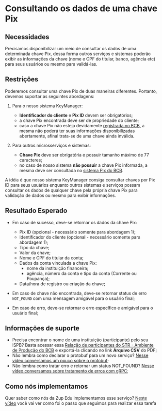 # Consultando os dados de uma chave Pix

## Necessidades

Precisamos disponibilizar um meio de consultar os dados de uma determinada chave Pix, dessa forma outros serviços e sistemas poderão exibir as informações da chave (nome e CPF do titular, banco, agência etc) para seus usuários ou mesmo para validá-las.
   
## Restrições

Poderemos consultar uma chave Pix de duas maneiras diferentes. Portanto, devemos suportar as seguintes abordagens:

1. Para o nosso sistema KeyManager:
    - **Identificador do cliente** e **Pix ID** devem ser obrigatórios;
    - a chave Pix encontrada deve ser de propriedade do cliente;
    - caso a chave Pix não esteja devidamente [registrada no BCB](015-registrando-e-excluindo-chaves-pix-no-bcb.md), a mesma não poderá ter suas informações disponibilizadas abertamente, afinal trata-se de uma chave ainda inválida.
   
2. Para outros microsserviços e sistemas:
    - **Chave Pix** deve ser obrigatória e possuir tamanho máximo de 77 caracteres;
    - no caso de nosso sistema **não possuir** a chave Pix informada, a mesma deve ser consultada no [sistema Pix do BCB](015-registrando-e-excluindo-chaves-pix-no-bcb.md).

A idéia é que nosso sistema KeyManager consiga consultar chaves por Pix ID para seus usuários enquanto outros sistemas e serviços possam consultar os dados de qualquer chave pela própria chave Pix para validação de dados ou mesmo para exibir informações.

## Resultado Esperado

- Em caso de sucesso, deve-se retornar os dados da chave Pix:
  - Pix ID (opcional - necessário somente para abordagem 1);
  - Identificador do cliente (opcional - necessário somente para abordagem 1);
  - Tipo da chave;
  - Valor da chave;
  - Nome e CPF do titular da conta;
  - Dados da conta vinculada a chave Pix:
    - nome da instituição financeira;
    - agência, número da conta e tipo da conta (Corrente ou Poupança);
  - Data/hora de registro ou criação da chave;

- Em caso de chave não encontrada, deve-se retornar status de erro `NOT_FOUND` com uma mensagem amigável para o usuário final;

- Em caso de erro, deve-se retornar o erro específico e amigável para o usuário final;

## Informações de suporte

- Precisa encontrar o nome de uma instituição (participante) pelo seu ISPB? Basta acessar essa [Relação de participantes do STR - Ambiente de Produção do BCB](https://www.bcb.gov.br/pom/spb/estatistica/port/ASTR003.pdf) e exportá-la clicando no link **Arquivo CSV** do PDF;
- Não lembra como declarar o protobuf para um novo serviço? [Nesse vídeo conversamos um pouco sobre o protobuf](https://www.youtube.com/watch?v=Rd7sLrPKDGM&feature=youtu.be);
- Não lembra como tratar erro e retornar um status NOT_FOUND? [Nesse vídeo conversamos sobre tratamento de erros com gRPC](https://www.youtube.com/watch?v=bIuEINzEmKs&feature=youtu.be);

## Como nós implementamos
Quer saber como nós da Zup Edu implementamos esse serviço? [Neste vídeo](https://www.youtube.com/watch?v=SNRyo3Phh7s&feature=youtu.be) você vai ver como foi o passo que seguimos para realizar essa tarefa

